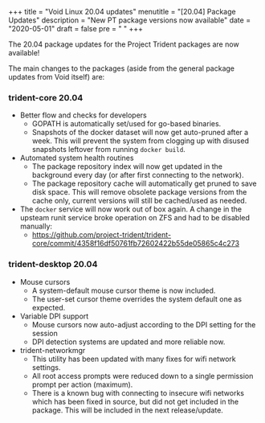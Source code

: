 +++
title = "Void Linux 20.04 updates"
menutitle = "[20.04] Package Updates"
description = "New PT package versions now available"
date = "2020-05-01"
draft = false
pre = "<i class='fa fa-exclamation'></i>	"
+++

The 20.04 package updates for the Project Trident packages are now available!

The main changes to the packages (aside from the general package updates from Void itself) are:

### trident-core 20.04
* Better flow and checks for developers
  * GOPATH is automatically set/used for go-based binaries.
  * Snapshots of the docker dataset will now get auto-pruned after a week. This will prevent the system from clogging up with disused snapshots leftover from running `docker build`.
* Automated system health routines
   * The package repository index will now get updated in the background every day (or after first connecting to the network).
   * The package repository cache will automatically get pruned to save disk space. This will remove obsolete package versions from the cache only, current versions will still be cached/used as needed.
* The `docker` service will now work out of box again. A change in the upsteam runit service broke operation on ZFS and had to be disabled manually:
   * https://github.com/project-trident/trident-core/commit/4358f16df50761fb72602422b55de05865c4c273

### trident-desktop 20.04
* Mouse cursors
   * A system-default mouse cursor theme is now included.
   * The user-set cursor theme overrides the system default one as expected.
* Variable DPI support
   * Mouse cursors now auto-adjust according to the DPI setting for the session
   * DPI detection systems are updated and more reliable now.
* trident-networkmgr
   * This utility has been updated with many fixes for wifi network settings.
   * All root access prompts were reduced down to a single permission prompt per action (maximum).
   * There is a known bug with connecting to insecure wifi networks which has been fixed in source, but did not get included in the package. This will be included in the next release/update.
